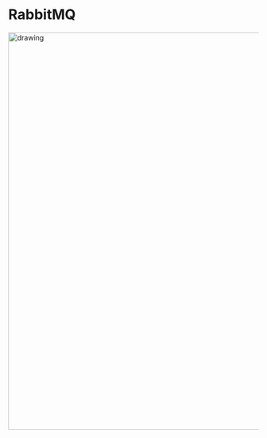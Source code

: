 # RabbitMQ


<img align="center" src="https://imgs.search.brave.com/M7jXOTOowXtYqnrPk5dkh7LWWXw7AAMnR5gv1UANENw/rs:fit:824:457:1/g:ce/aHR0cHM6Ly9pb3Ri/eWh2bS5vb28vd3At/Y29udGVudC91cGxv/YWRzLzIwMTkvMDEv/UmFiYml0TVEucG5n" alt="drawing" width="800"/>
